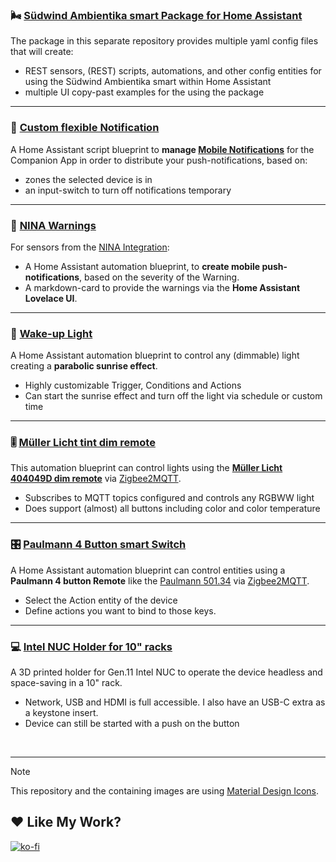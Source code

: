### 🌬️ [Südwind Ambientika smart Package for Home Assistant](../ambientika-smart_4_home-assistant)
   The package in this separate repository provides multiple yaml config files that will create:
   - REST sensors, (REST) scripts, automations, and other config entities for using the Südwind Ambientika smart within Home Assistant
   - multiple UI copy-past examples for the using the package

---
### 🔔 [Custom flexible Notification](Custom-flexible-Notification)
   A Home Assistant script blueprint to **manage [Mobile Notifications](https://companion.home-assistant.io/docs/notifications/notifications-basic)** for the Companion App in order to distribute your push-notifications, based on:
   - zones the selected device is in 
   - an input-switch to turn off notifications temporary

---
### 🚨 [NINA Warnings](NINA-Warnmeldungen)
   For sensors from the [NINA Integration](https://www.home-assistant.io/integrations/nina/): 
   - A Home Assistant automation blueprint, to **create mobile push-notifications**, based on the severity of the Warning.
   - A markdown-card to provide the warnings via the **Home Assistant Lovelace UI**.

---
### 🌅 [Wake-up Light](wake-up_light)
   A Home Assistant automation blueprint to control any (dimmable) light creating a **parabolic sunrise effect**.
   - Highly customizable Trigger, Conditions and Actions
   - Can start the sunrise effect and turn off the light via schedule or custom time

---
### 🎚️ [Müller Licht tint dim remote](muller-licht-tint-dim-remote)
   This automation blueprint can control lights using the **[Müller Licht 404049D dim remote](https://www.zigbee2mqtt.io/devices/404049D.html)** via [Zigbee2MQTT](https://github.com/Koenkk/zigbee2mqtt).
   - Subscribes to MQTT topics configured and controls any RGBWW light
   - Does support (almost) all buttons including color and color temperature

---
### 🎛️ [Paulmann 4 Button smart Switch](Paulmann-501.34)
   A Home Assistant automation blueprint can control entities using a **Paulmann 4 button Remote** like the [Paulmann 501.34](https://www.zigbee2mqtt.io/devices/501.34.html) via [Zigbee2MQTT](https://github.com/Koenkk/zigbee2mqtt).
   - Select the Action entity of the device
   - Define actions you want to bind to those keys.

---
### 💻 [Intel NUC Holder for 10" racks](Intel-NUC-Holder_for_10-inch-Rack)
   A 3D printed holder for Gen.11 Intel NUC to operate the device headless and space-saving in a 10" rack.
   - Network, USB and HDMI is full accessible. I also have an USB-C extra as a keystone insert.
   - Device can still be started with a push on the button


<br>

---

> [!NOTE]  
> This repository and the containing images are using [Material Design Icons](https://pictogrammers.com/library/mdi/).

## ❤️ Like My Work?
[![ko-fi](https://ko-fi.com/img/githubbutton_sm.svg)](https://ko-fi.com/I3I4160K4Y)
